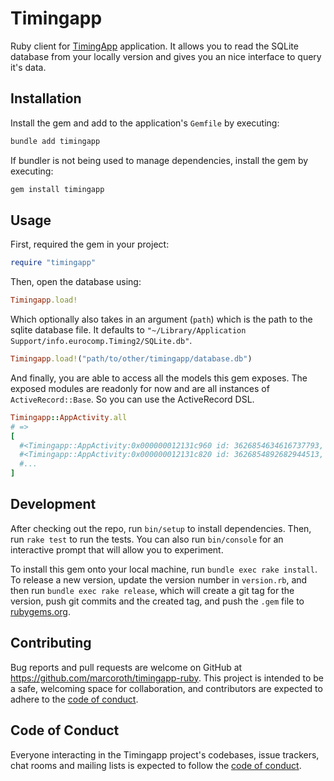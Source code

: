 # Timingapp

Ruby client for [TimingApp](https://timingapp.com) application. It allows you to read the SQLite database from your locally version and gives you an nice interface to query it's data.

## Installation

Install the gem and add to the application's `Gemfile` by executing:

```bash
bundle add timingapp
```

If bundler is not being used to manage dependencies, install the gem by executing:

```bash
gem install timingapp
```

## Usage

First, required the gem in your project:

```ruby
require "timingapp"
```

Then, open the database using:

```ruby
Timingapp.load!
```

Which optionally also takes in an argument (`path`) which is the path to the sqlite database file. It defaults to `"~/Library/Application Support/info.eurocomp.Timing2/SQLite.db"`.

```ruby
Timingapp.load!("path/to/other/timingapp/database.db")
```

And finally, you are able to access all the models this gem exposes. The exposed modules are readonly for now and are all instances of `ActiveRecord::Base`. So you can use the ActiveRecord DSL.

```ruby
Timingapp::AppActivity.all
# =>
[
  #<Timingapp::AppActivity:0x000000012131c960 id: 3626854634616737793, localDeviceID: 3, startDate: 1688885798.0, ...>,
  #<Timingapp::AppActivity:0x000000012131c820 id: 3626854892682944513, localDeviceID: 3, startDate: 1688885918.0, ...>,
  #...
]
```

## Development

After checking out the repo, run `bin/setup` to install dependencies. Then, run `rake test` to run the tests. You can also run `bin/console` for an interactive prompt that will allow you to experiment.

To install this gem onto your local machine, run `bundle exec rake install`. To release a new version, update the version number in `version.rb`, and then run `bundle exec rake release`, which will create a git tag for the version, push git commits and the created tag, and push the `.gem` file to [rubygems.org](https://rubygems.org).

## Contributing

Bug reports and pull requests are welcome on GitHub at https://github.com/marcoroth/timingapp-ruby. This project is intended to be a safe, welcoming space for collaboration, and contributors are expected to adhere to the [code of conduct](https://github.com/marcoroth/timingapp-ruby/blob/main/CODE_OF_CONDUCT.md).

## Code of Conduct

Everyone interacting in the Timingapp project's codebases, issue trackers, chat rooms and mailing lists is expected to follow the [code of conduct](https://github.com/marcoroth/timingapp-rubyblob/main/CODE_OF_CONDUCT.md).
